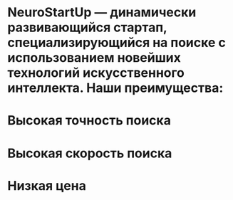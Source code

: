 # NeuroStartUp — динамически развивающийся стартап, специализирующийся на поиске с использованием новейших технологий искусственного интеллекта. Наши преимущества:

# Высокая точность поиска
# Высокая скорость поиска
# Низкая цена